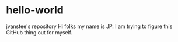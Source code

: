 # hello-world
jvanstee's repository
Hi folks
my name is JP.  I am trying to figure this GitHub thing out for myself.
